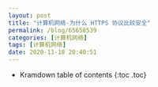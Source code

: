 ```yaml
---
layout: post
title: "计算机网络-为什么 HTTPS 协议比较安全"
permalink: /blog/65658539
categories: [计算机网络]
tags: [计算机网络]
date: 2020-11-18 20:40:51
---
```


* Kramdown table of contents
{:toc .toc}
